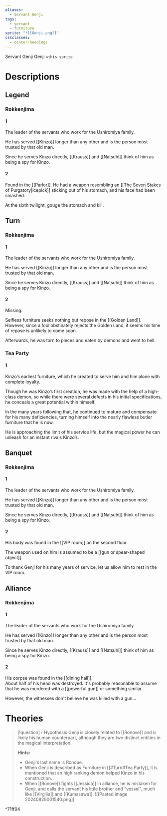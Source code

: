 ```yaml
---
aliases:
  - Servant Genji
tags:
  - servant
  - furniture
sprite: "![[Genji.png]]"
cssclasses:
  - center-headings
---
```

Servant Genji
Genji
`=this.sprite`

# Descriptions


## Legend
### Rokkenjima
#### 1
The leader of the servants who work for the Ushiromiya family.

He has served [[Kinzo]] longer than any other and is the person most trusted by that old man.

Since he serves Kinzo directly, [[Krauss]] and [[Natsuhi]] think of him as being a spy for Kinzo.
#### 2
Found in the [[Parlor]]. He had a weapon resembling an [[The Seven Stakes of Purgatory|icepick]] sticking out of his stomach, and his face had been smashed.

At the sixth twilight, gouge the stomach and kill.
## Turn
### Rokkenjima
#### 1
The leader of the servants who work for the Ushiromiya family.

He has served [[Kinzo]] longer than any other and is the person most trusted by that old man.

Since he serves Kinzo directly, [[Krauss]] and [[Natsuhi]] think of him as being a spy for Kinzo.
#### 2
Missing.  

Selfless furniture seeks nothing but repose in the [[Golden Land]].  
However, since a fool obstinately rejects the Golden Land, it seems his time of repose is unlikely to come soon.  

Afterwards, he was torn to pieces and eaten by demons and went to hell.
### Tea Party
#### 1
Kinzo’s earliest furniture, which he created to serve him and him alone with complete loyalty.  

Though he was Kinzo’s first creation, he was made with the help of a high-class demon, so while there were several defects in his initial specifications, he conceals a great potential within himself.  

In the many years following that, he continued to mature and compensate for his many deficiencies, turning himself into the nearly flawless butler furniture that he is now.  

He is approaching the limit of his service life, but the magical power he can unleash for an instant rivals Kinzo’s. 
## Banquet
### Rokkenjima
#### 1
The leader of the servants who work for the Ushiromiya family.

He has served [[Kinzo]] longer than any other and is the person most trusted by that old man.

Since he serves Kinzo directly, [[Krauss]] and [[Natsuhi]] think of him as being a spy for Kinzo.
#### 2
His body was found in the [[VIP room]] on the second floor.  

The weapon used on him is assumed to be a [[gun or spear-shaped object]].  

To thank Genji for his many years of service, let us allow him to rest in the VIP room.
## Alliance
### Rokkenjima
#### 1
The leader of the servants who work for the Ushiromiya family.

He has served [[Kinzo]] longer than any other and is the person most trusted by that old man.

Since he serves Kinzo directly, [[Krauss]] and [[Natsuhi]] think of him as being a spy for Kinzo.
#### 2
His corpse was found in the [[dining hall]].  
About half of his head was destroyed. It's probably reasonable to assume that he was murdered with a [[powerful gun]] or something similar.  

However, the witnesses don't believe he was killed with a gun...
# Theories

> [!question]+ Hypothesis
> Genji is closely related to [[Ronove]] and is likely his human counterpart, although they are two distinct entities in the magical interpretation.
> 
> **Hints:**
> - Genji's last name is Ronoue.
> - When Genji is described as Furniture in [[#Turn#Tea Party]], it is mentioned that an high ranking demon helped Kinzo in his construction.
> - When [[Ronove]] fights [[Jessica]] in alliance, he is mistaken for Genji, and calls the servant his little brother and "vessel", much like [[Virgilia]] and [[Kumasawa]].
> ![[Pasted image 20240829001540.png]]


^71ff04








